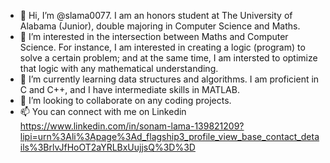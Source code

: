 - 👋 Hi, I’m @slama0077. I am an honors student at The University of Alabama (Junior), double majoring in Computer Science and Maths. 
- 👀 I’m interested in the intersection between Maths and Computer Science. For instance, I am interested in creating a logic (program) to solve a certain problem; and at the same time, I am intersted to optimize that logic with any mathematical understanding.
- 🌱 I’m currently learning data structures and algorithms. I am proficient in C and C++, and I have intermediate skills in MATLAB.
- 💞️ I’m looking to collaborate on any coding projects. 
- 📫 You can connect with me on Linkedin https://www.linkedin.com/in/sonam-lama-139821209?lipi=urn%3Ali%3Apage%3Ad_flagship3_profile_view_base_contact_details%3BrlvJfHoOT2aYRLBxUujjsQ%3D%3D

<!---
slama0077/slama0077 is a ✨ special ✨ repository because its `README.md` (this file) appears on your GitHub profile.
You can click the Preview link to take a look at your changes.
--->
